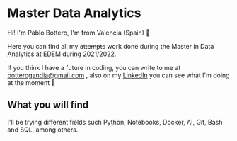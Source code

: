 # Master Data Analytics 

Hi! I'm Pablo Bottero, I'm from Valencia (Spain) 👋

Here you can find all my ~~attempts~~ work done during the Master in Data Analytics at EDEM during 2021/2022.

If you think I have a future in coding, you can write to me at [botterogandia@gmail.com](mailto:botterogandia@gmail.com) , also on my [LinkedIn](https://www.linkedin.com/in/pablo-bottero/) you can see what I'm doing at the moment 👀


## What you will find

I'll be trying different fields such Python, Notebooks, Docker, AI, Git, Bash and SQL, among others. 
